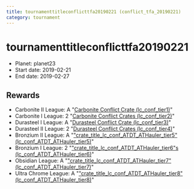 ```yaml
---
title: tournamenttitleconflicttfa20190221 (conflict_tfa_20190221)
category: tournament
---
```

# tournamenttitleconflicttfa20190221

  * Planet: planet23
  * Start date: 2019-02-21
  * End date: 2019-02-27

## Rewards

  * Carbonite II League: A "[Carbonite Conflict Crate (lc_conf_tier1)](lc_conf_tier1.html)"
  * Carbonite I League: 2 "[Carbonite Conflict Crates (lc_conf_tier2)](lc_conf_tier2.html)"
  * Durasteel I League: A "[Durasteel Conflict Crate (lc_conf_tier3)](lc_conf_tier3.html)"
  * Durasteel II League: 2 "[Durasteel Conflict Crates (lc_conf_tier4)](lc_conf_tier4.html)"
  * Bronzium II League: A "["crate_title_lc_conf_ATDT_ATHauler_tier5" (lc_conf_ATDT_ATHauler_tier5)](lc_conf_ATDT_ATHauler_tier5.html)"
  * Bronzium I League: 2 "["crate_title_lc_conf_ATDT_ATHauler_tier6"s (lc_conf_ATDT_ATHauler_tier6)](lc_conf_ATDT_ATHauler_tier6.html)"
  * Obsidian League: A "["crate_title_lc_conf_ATDT_ATHauler_tier7" (lc_conf_ATDT_ATHauler_tier7)](lc_conf_ATDT_ATHauler_tier7.html)"
  * Ultra Chrome League: A "["crate_title_lc_conf_ATDT_ATHauler_tier8" (lc_conf_ATDT_ATHauler_tier8)](lc_conf_ATDT_ATHauler_tier8.html)"
